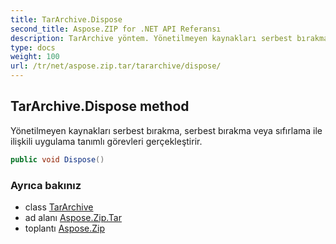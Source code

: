 ```yaml
---
title: TarArchive.Dispose
second_title: Aspose.ZIP for .NET API Referansı
description: TarArchive yöntem. Yönetilmeyen kaynakları serbest bırakma serbest bırakma veya sıfırlama ile ilişkili uygulama tanımlı görevleri gerçekleştirir.
type: docs
weight: 100
url: /tr/net/aspose.zip.tar/tararchive/dispose/
---
```

## TarArchive.Dispose method

Yönetilmeyen kaynakları serbest bırakma, serbest bırakma veya sıfırlama ile ilişkili uygulama tanımlı görevleri gerçekleştirir.

```csharp
public void Dispose()
```

### Ayrıca bakınız

* class [TarArchive](../)
* ad alanı [Aspose.Zip.Tar](../../tararchive/)
* toplantı [Aspose.Zip](../../../)


